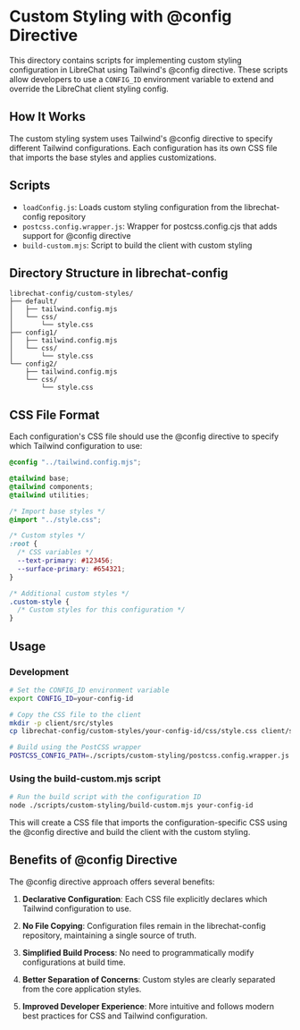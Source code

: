 # Custom Styling with @config Directive

This directory contains scripts for implementing custom styling configuration in LibreChat using Tailwind's @config directive. These scripts allow developers to use a `CONFIG_ID` environment variable to extend and override the LibreChat client styling config.

## How It Works

The custom styling system uses Tailwind's @config directive to specify different Tailwind configurations. Each configuration has its own CSS file that imports the base styles and applies customizations.

## Scripts

- `loadConfig.js`: Loads custom styling configuration from the librechat-config repository
- `postcss.config.wrapper.js`: Wrapper for postcss.config.cjs that adds support for @config directive
- `build-custom.mjs`: Script to build the client with custom styling

## Directory Structure in librechat-config

```
librechat-config/custom-styles/
├── default/
│   ├── tailwind.config.mjs
│   └── css/
│       └── style.css
├── config1/
│   ├── tailwind.config.mjs
│   └── css/
│       └── style.css
└── config2/
    ├── tailwind.config.mjs
    └── css/
        └── style.css
```

## CSS File Format

Each configuration's CSS file should use the @config directive to specify which Tailwind configuration to use:

```css
@config "../tailwind.config.mjs";

@tailwind base;
@tailwind components;
@tailwind utilities;

/* Import base styles */
@import "../style.css";

/* Custom styles */
:root {
  /* CSS variables */
  --text-primary: #123456;
  --surface-primary: #654321;
}

/* Additional custom styles */
.custom-style {
  /* Custom styles for this configuration */
}
```

## Usage

### Development

```bash
# Set the CONFIG_ID environment variable
export CONFIG_ID=your-config-id

# Copy the CSS file to the client
mkdir -p client/src/styles
cp librechat-config/custom-styles/your-config-id/css/style.css client/src/styles/custom.css

# Build using the PostCSS wrapper
POSTCSS_CONFIG_PATH=./scripts/custom-styling/postcss.config.wrapper.js npm run build
```

### Using the build-custom.mjs script

```bash
# Run the build script with the configuration ID
node ./scripts/custom-styling/build-custom.mjs your-config-id
```

This will create a CSS file that imports the configuration-specific CSS using the @config directive and build the client with the custom styling.

## Benefits of @config Directive

The @config directive approach offers several benefits:

1. **Declarative Configuration**: Each CSS file explicitly declares which Tailwind configuration to use.

2. **No File Copying**: Configuration files remain in the librechat-config repository, maintaining a single source of truth.

3. **Simplified Build Process**: No need to programmatically modify configurations at build time.

4. **Better Separation of Concerns**: Custom styles are clearly separated from the core application styles.

5. **Improved Developer Experience**: More intuitive and follows modern best practices for CSS and Tailwind configuration.
